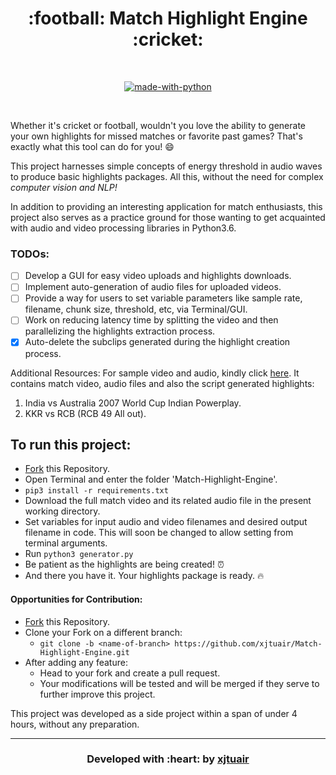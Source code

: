 
<h1 align="center">:football: Match Highlight Engine :cricket:</h1>

<div align="center">

<br>

[![made-with-python](https://forthebadge.com/images/badges/made-with-python.svg)](https://www.python.org/)

<br>

</div>

Whether it's cricket or football, wouldn't you love the ability to generate your own highlights for missed matches or favorite past games? That's exactly what this tool can do for you! :smile:

This project harnesses simple concepts of energy threshold in audio waves to produce basic highlights packages. All this, without the need for complex *computer vision and NLP!*

In addition to providing an interesting application for match enthusiasts, this project also serves as a practice ground for those wanting to get acquainted with audio and video processing libraries in Python3.6.

### TODOs:

* [ ] Develop a GUI for easy video uploads and highlights downloads.
* [ ] Implement auto-generation of audio files for uploaded videos.
* [ ] Provide a way for users to set variable parameters like sample rate, filename, chunk size, threshold, etc, via Terminal/GUI.
* [ ] Work on reducing latency time by splitting the video and then parallelizing the highlights extraction process.
* [x] Auto-delete the subclips generated during the highlight creation process.

Additional Resources: For sample video and audio, kindly click [here](https://drive.google.com/open?id=1bWfQat17fmmpBo92w698C2sxRxBEztnk). It contains match video, audio files and also the script generated highlights:

1. India vs Australia 2007 World Cup Indian Powerplay.
2. KKR vs RCB (RCB 49 All out).

## To run this project:
* [Fork](https://github.com/xjtuair/Match-Highlight-Engine) this Repository.
* Open Terminal and enter the folder 'Match-Highlight-Engine'.
* `pip3 install -r requirements.txt`
* Download the full match video and its related audio file in the present working directory.
* Set variables for input audio and video filenames and desired output filename in code. This will soon be changed to allow setting from terminal arguments.
* Run `python3 generator.py`
* Be patient as the highlights are being created! :alarm_clock:
* And there you have it. Your highlights package is ready. :fire:

#### Opportunities for Contribution:
* [Fork](https://github.com/xjtuair/Match-Highlight-Engine) this Repository.
* Clone your Fork on a different branch:
	* `git clone -b <name-of-branch> https://github.com/xjtuair/Match-Highlight-Engine.git`
* After adding any feature:
	* Head to your fork and create a pull request.
	* Your modifications will be tested and will be merged if they serve to further improve this project.

This project was developed as a side project within a span of under 4 hours, without any preparation.

---
<h3 align="center"><b>Developed with :heart: by <a href="https://github.com/xjtuair">xjtuair</a> </b></h1>